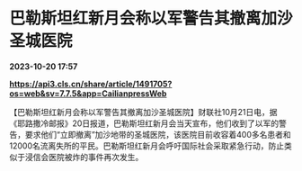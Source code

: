 # 巴勒斯坦红新月会称以军警告其撤离加沙圣城医院

**2023-10-20 17:57**

**https://api3.cls.cn/share/article/1491705?os=web&sv=7.7.5&app=CailianpressWeb**

【巴勒斯坦红新月会称以军警告其撤离加沙圣城医院】财联社10月21日电，据《耶路撒冷邮报》20日报道，巴勒斯坦红新月会当天宣布，他们收到了以军的警告，要求他们“立即撤离”加沙地带的圣城医院，该医院目前收容着400多名患者和12000名流离失所的平民。巴勒斯坦红新月会呼吁国际社会采取紧急行动，防止类似于浸信会医院被炸的事件再次发生。